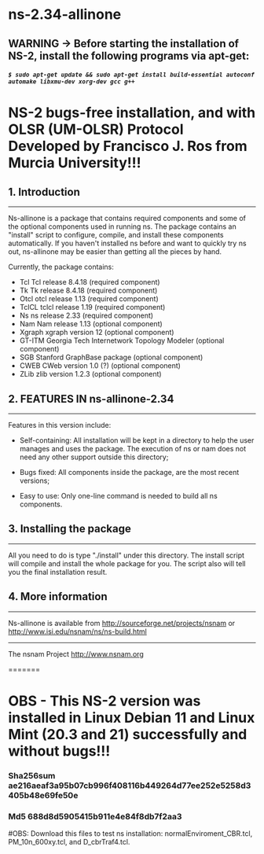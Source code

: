 # ns-2.34-allinone
## WARNING -> Before starting the installation of NS-2, install the following programs via apt-get:
##### ```$ sudo apt-get update && sudo apt-get install build-essential autoconf automake libxmu-dev xorg-dev gcc g++```

# NS-2 bugs-free installation, and with OLSR (UM-OLSR) Protocol Developed by Francisco J. Ros from Murcia University!!!

## 1. Introduction
----------------

Ns-allinone is a package that contains required components and some of
the optional components used in running ns. The package contains an
"install" script to configure, compile, and install these
components automatically. If you haven't installed ns before and want to quickly try
ns out, ns-allinone may be easier than getting all the pieces by hand.
 
Currently, the package contains:
  
- Tcl       Tcl release 8.4.18    (required component)
- Tk        Tk release 8.4.18     (required component)
- Otcl      otcl release 1.13    (required component)
- TclCL     tclcl release 1.19  (required component)
- Ns        ns release 2.33    (required component)
- Nam       Nam release 1.13       (optional component)
- Xgraph    xgraph version 12     (optional component)
- GT-ITM    Georgia Tech Internetwork
            Topology Modeler      (optional component)
- SGB       Stanford GraphBase
            package               (optional component)
- CWEB      CWeb version 1.0 (?)  (optional component)
- ZLib      zlib version 1.2.3    (optional component) 

## 2. FEATURES IN ns-allinone-2.34
-------------------------------

Features in this version include:
 
- Self-containing: All installation will be kept in a directory to help
		   the user manages and uses the package. The execution of ns or nam does not need any other support outside
		   this directory;

- Bugs fixed:      All components inside the package, are the most recent 
                   versions;

- Easy to use:    Only one-line command is needed to build all ns
		   components.

## 3. Installing the package
--------------------------

All you need to do is type "./install" under this directory. The install
script will compile and install the whole package for you. The script also
will tell you the final installation result.


## 4. More information
--------------------

Ns-allinone is available from
<http://sourceforge.net/projects/nsnam>
or
<http://www.isi.edu/nsnam/ns/ns-build.html>

-----------------------------
The nsnam Project
http://www.nsnam.org

=======
# OBS - This NS-2 version was installed in Linux Debian 11 and Linux Mint (20.3 and 21) successfully and without bugs!!!
### Sha256sum ae216aeaf3a95b07cb996f408116b449264d77ee252e5258d3405b48e69fe50e

### Md5 688d8d5905415b911e4e84f8db7f2aa3
#OBS: Download this files to test ns installation: normalEnviroment_CBR.tcl, PM_10n_600xy.tcl, and D_cbrTraf4.tcl.

